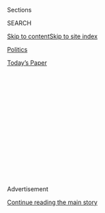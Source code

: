 <div id="app">

<div>

<div>

<div>

<div class="NYTAppHideMasthead css-1q2w90k e1suatyy0">

<div class="section css-ui9rw0 e1suatyy2">

<div class="css-eph4ug er09x8g0">

<div class="css-6n7j50">

</div>

<span class="css-1dv1kvn">Sections</span>

<div class="css-10488qs">

<span class="css-1dv1kvn">SEARCH</span>

</div>

[Skip to content](#site-content)[Skip to site
index](#site-index)

</div>

<div id="masthead-section-label" class="css-1wr3we4 eaxe0e00">

[Politics](https://www.nytimes3xbfgragh.onion/section/politics)

</div>

<div class="css-10698na e1huz5gh0">

</div>

</div>

<div id="masthead-bar-one" class="section hasLinks css-15hmgas e1csuq9d3">

<div class="css-uqyvli e1csuq9d0">

</div>

<div class="css-1uqjmks e1csuq9d1">

</div>

<div class="css-9e9ivx">

[](https://myaccount.nytimes3xbfgragh.onion/auth/login?response_type=cookie&client_id=vi)

</div>

<div class="css-1bvtpon e1csuq9d2">

[Today’s
Paper](https://www.nytimes3xbfgragh.onion/section/todayspaper)

</div>

</div>

</div>

</div>

<div data-aria-hidden="false">

<div id="site-content" data-role="main">

<div>

<div class="css-1aor85t" style="opacity:0.000000001;z-index:-1;visibility:hidden">

<div class="css-1hqnpie">

<div class="css-epjblv">

<span class="css-17xtcya">[Politics](/section/politics)</span><span class="css-x15j1o">|</span><span class="css-fwqvlz">Supreme
Court Green-Lights Gerrymandering and Blocks Census Citizenship
Question</span>

</div>

<div class="css-k008qs">

<div class="css-1iwv8en">

<span class="css-18z7m18"></span>

<div>

</div>

</div>

<span class="css-1n6z4y">https://nyti.ms/2LnZ87O</span>

<div class="css-1705lsu">

<div class="css-4xjgmj">

<div class="css-4skfbu" data-role="toolbar" data-aria-label="Social Media Share buttons, Save button, and Comments Panel with current comment count" data-testid="share-tools">

  - 
  - 
  - 
  - 
    
    <div class="css-6n7j50">
    
    </div>

  - 
  - 

</div>

</div>

</div>

</div>

</div>

</div>

<div id="NYT_TOP_BANNER_REGION" class="css-13pd83m">

</div>

<div id="top-wrapper" class="css-1sy8kpn">

<div id="top-slug" class="css-l9onyx">

Advertisement

</div>

[Continue reading the main
story](#after-top)

<div class="ad top-wrapper" style="text-align:center;height:100%;display:block;min-height:250px">

<div id="top" class="place-ad" data-position="top" data-size-key="top">

</div>

</div>

<div id="after-top">

</div>

</div>

<div id="sponsor-wrapper" class="css-1hyfx7x">

<div id="sponsor-slug" class="css-19vbshk">

Supported by

</div>

[Continue reading the main
story](#after-sponsor)

<div id="sponsor" class="ad sponsor-wrapper" style="text-align:center;height:100%;display:block">

</div>

<div id="after-sponsor">

</div>

</div>

<div class="css-1vkm6nb ehdk2mb0">

# Supreme Court Green-Lights Gerrymandering and Blocks Census Citizenship Question

</div>

<div class="css-79elbk" data-testid="photoviewer-wrapper">

<div class="css-z3e15g" data-testid="photoviewer-wrapper-hidden">

</div>

<div class="css-1a48zt4 ehw59r15" data-testid="photoviewer-children">

![<span class="css-16f3y1r e13ogyst0" data-aria-hidden="true">The
Supreme Court ruled Thursday on two cases that addressed issues over the
census and
gerrymandering.</span><span class="css-cnj6d5 e1z0qqy90" itemprop="copyrightHolder"><span class="css-1ly73wi e1tej78p0">Credit...</span><span><span>Samuel
Corum for The New York
Times</span></span></span>](https://static01.graylady3jvrrxbe.onion/images/2019/06/27/us/27dc-scotus-1/merlin_157077816_11710f58-5749-42da-80e6-5a9d910ec3e1-articleLarge.jpg?quality=75&auto=webp&disable=upscale)

</div>

</div>

<div class="css-xt80pu e12qa4dv0">

<div class="css-18e8msd">

<div class="css-vp77d3 epjyd6m0">

<div class="css-1baulvz">

By [<span class="css-1baulvz last-byline" itemprop="name">Adam
Liptak</span>](https://www.nytimes3xbfgragh.onion/by/adam-liptak)

</div>

</div>

  - June 27,
    2019

  - 
    
    <div class="css-4xjgmj">
    
    <div class="css-d8bdto" data-role="toolbar" data-aria-label="Social Media Share buttons, Save button, and Comments Panel with current comment count" data-testid="share-tools">
    
      - 
      - 
      - 
      - 
        
        <div class="css-6n7j50">
        
        </div>
    
      - 
      - 
    
    </div>
    
    </div>

</div>

</div>

<div class="section meteredContent css-1r7ky0e" name="articleBody" itemprop="articleBody">

<div class="css-1fanzo5 StoryBodyCompanionColumn">

<div class="css-53u6y8">

WASHINGTON — In a pair of decisions with vast implications for the
American political landscape, the Supreme Court on Thursday delivered a
victory to Republicans by [ruling that federal courts are powerless to
hear](https://www.supremecourt.gov/opinions/18pdf/18-422_9ol1.pdf)
challenges to extreme partisan
[gerrymandering](https://www.nytimes3xbfgragh.onion/2020/07/21/us/politics/trump-immigrants-census-redistricting.html)
but gave a reprieve to Democrats by [delaying the Trump administration’s
efforts](https://www.supremecourt.gov/opinions/18pdf/18-966_bq7c.pdf) to
add a question on citizenship to the 2020 census.

The key parts of both decisions were decided by 5-to-4 votes.

In the gerrymandering case, [Chief Justice John G. Roberts
Jr.](https://www.nytimes3xbfgragh.onion/2019/06/27/us/politics/chief-justice-roberts.html)
joined his usual conservative allies. In the census case, he broke with
them to vote with the court’s four-member liberal wing in preventing,
for now, what advocates have argued would be a deterrent to immigrants
from participating in the once-a-decade count.

*\[The Supreme Court’s rulings on gerrymandering and the census* [*have
profound
implications*](https://www.nytimes3xbfgragh.onion/2019/06/27/us/supreme-court-gerrymandering-census.html)
*for American politics. Here’s what the decisions mean.\]*

The gerrymandering decision was momentous, definitively closing the door
on judicial challenges to voting maps warped by politics. The practice
of redrawing the boundaries of voting districts is almost as old as the
nation. Both parties have used it, but in recent years, Republicans have
been the primary beneficiaries.

</div>

</div>

<div class="css-1fanzo5 StoryBodyCompanionColumn">

<div class="css-53u6y8">

The drafters of the Constitution, Chief Justice Roberts wrote for the
majority, understood that politics would play a role in drawing election
districts when they gave the task to state legislatures. Judges, he
said, are not entitled to second-guess lawmakers’ judgments.

“We conclude that partisan gerrymandering claims present political
questions beyond the reach of the federal courts,” the chief justice
wrote.

*\[*[*Here’s what you need to
know*](https://www.nytimes3xbfgragh.onion/2019/06/27/us/gerrymander-explainer.html?action=click&module=Intentional&pgtype=Article)
*about gerrymandering.\]*

In an impassioned dissent delivered from the bench, Justice Elena Kagan
said American democracy would suffer thanks to the court’s ruling in the
two consolidated cases decided Thursday, Rucho v. Common Cause, No.
18-422, and Lamone v. Benisek, No. 18-726.  

“The practices challenged in these cases imperil our system of
government,” she said. “Part of the court’s role in that system is to
defend its foundations. None is more important than free and fair
elections.”

She added that she was dissenting with “deep sadness.” She was joined by
Justices Ruth Bader Ginsburg, Stephen G. Breyer and Sonia Sotomayor.

</div>

</div>

<div class="css-1fanzo5 StoryBodyCompanionColumn">

<div class="css-53u6y8">

Chief Justice Roberts did not say the current system of drawing
districts was desirable as a matter of policy. “Excessive partisanship
in districting leads to results that reasonably seem unjust,” he wrote.

“The districting plans at issue here are highly partisan, by any
measure,” he wrote. “The question is whether the courts below
appropriately exercised judicial power when they found them
unconstitutional as well.”

The answer, he wrote, is no, as courts lack the authority and competence
to decide when politics has played too large a role in
[redistricting](https://www.nytimes3xbfgragh.onion/2020/07/21/us/politics/trump-immigrants-census-redistricting.html).
“There are no legal standards discernible in the Constitution for making
such judgments,” the chief justice wrote, “let alone limited and precise
standards that are clear, manageable and politically neutral.”

Justices Clarence Thomas, Samuel A. Alito Jr., Neil M. Gorsuch and Brett
M. Kavanaugh joined the majority opinion.

</div>

</div>

<div class="css-79elbk" data-testid="photoviewer-wrapper">

<div class="css-z3e15g" data-testid="photoviewer-wrapper-hidden">

</div>

<div class="css-1a48zt4 ehw59r15" data-testid="photoviewer-children">

![<span class="css-16f3y1r e13ogyst0" data-aria-hidden="true">From left,
Chief Justice John G. Roberts Jr., and Justices Elena Kagan, Neil M.
Gorsuch and Brett M. Kavanaugh this
year.</span><span class="css-cnj6d5 e1z0qqy90" itemprop="copyrightHolder"><span class="css-1ly73wi e1tej78p0">Credit...</span><span>Doug
Mills/The New York
Times</span></span>](https://static01.graylady3jvrrxbe.onion/images/2019/06/27/us/27dc-scotus-2/merlin_150270153_2fd92b10-fc4e-45ca-b0d4-5e0fe33bb78d-articleLarge.jpg?quality=75&auto=webp&disable=upscale)

</div>

</div>

<div class="css-1fanzo5 StoryBodyCompanionColumn">

<div class="css-53u6y8">

In her dissent, Justice Kagan said the court had abdicated one of its
most crucial responsibilities.

“The only way to understand the majority’s opinion,” she wrote, “is as
follows: In the face of grievous harm to democratic governance and
flagrant infringements on individuals’ rights — in the face of
escalating partisan manipulation whose compatibility with this nation’s
values and law no one defends — the majority declines to provide any
remedy. For the first time in this nation’s history, the majority
declares that it can do nothing about an acknowledged constitutional
violation because it has searched high and low and cannot find a
workable legal standard to apply.”

</div>

</div>

<div class="css-1fanzo5 StoryBodyCompanionColumn">

<div class="css-53u6y8">

Chief Justice Roberts countered that his majority opinion was a modest
one that recognized the limits of judicial power.

“No one can accuse this court of having a crabbed view of the reach of
its competence,” he wrote. “But we have no commission to allocate
political power and influence in the absence of a constitutional
directive or legal standards to guide us in the exercise of such
authority.”

Thursday’s second major ruling, on the census, may turn out to be less
consequential. But it was nonetheless a striking setback for the Trump
administration. Since 1950, the government has not included a question
about citizenship in the forms sent to each household, but the
administration was confident it would prevail before a court it views as
generally sympathetic to its assertions of executive power.

But court rejected the administration’s stated reason for adding a
question on citizenship to the census, leaving in doubt whether the
question would appear on the forms sent to every household in the nation
next year.

Chief Justice Roberts, writing for the majority, said the
administration’s explanation for adding the question “seems to have
been contrived.” But he left open the possibility that it could provide
an adequate answer.

Executive branch officials must “offer genuine justifications for
important decisions, reasons that can be scrutinized by courts and the
interested public,” the chief justice wrote. “Accepting contrived
reasons would defeat the purpose of the enterprise. If judicial review
is to be more than an empty ritual, it must demand something better than
the explanation offered for the action taken in this case.”

The practical effect of the decision was not immediately clear. While
the question is banned for now, it is at least possible that the
administration will be able to offer adequate justifications for it. But
time is short, as the [census forms must be
printed](https://www.nytimes3xbfgragh.onion/2019/06/27/us/census-printing.html)
soon.

</div>

</div>

<div class="css-1fanzo5 StoryBodyCompanionColumn">

<div class="css-53u6y8">

President Trump [commented on
Twitter](https://twitter.com/realDonaldTrump/status/1144298731887628288),
writing that he had “asked the lawyers if they can delay the Census, no
matter how long, until the United States Supreme Court is given
additional information from which it can make a final and decisive
decision on this very critical matter.”

Thursday’s decision was fractured, but the key passage in the chief
justice’s majority opinion was joined only by the court’s four-member
liberal wing.

The census, the nation’s [largest peacetime
mobilization](https://www.oig.doc.gov/OIGPublications/OIG-11-030-I.pdf),
is overseen by the Commerce Department. In March 2018, Wilbur Ross, the
secretary of commerce, announced that he planned to add a citizenship
question.

Chief Justice Roberts wrote that executive branch officials ordinarily
had broad discretion to make policy judgments. But he said the record in
the case demonstrated that Mr. Ross had not given a full and accurate
account of his decision to add the question.

In sworn testimony before Congress, the secretary said he had decided to
add the question “solely” in response to [a Justice Department
request](https://www.documentcloud.org/documents/4340651-Text-of-Dec-2017-DOJ-letter-to-Census.html)
in December 2017 for data to help it enforce the Voting Rights Act, or
the V.R.A. Three federal trial judges [have
ruled](https://www.brennancenter.org/sites/default/files/legal-work/2019-01-15-574-Findings%20Of%20Fact.pdf)
that [the
evidence](https://www.brennancenter.org/sites/default/files/legal-work/Order_3%3A6%3A19.pdf)
in the record
[demonstrated](https://www.brennancenter.org/sites/default/files/legal-work/FindingsofFact_%202019-04-05.pdf)
that Mr. Ross was not being
truthful.

</div>

</div>

<div class="css-79elbk" data-testid="photoviewer-wrapper">

<div class="css-z3e15g" data-testid="photoviewer-wrapper-hidden">

</div>

<div class="css-1a48zt4 ehw59r15" data-testid="photoviewer-children">

<div class="css-1xdhyk6 erfvjey0">

<span class="css-1ly73wi e1tej78p0">Image</span>

<div class="css-zjzyr8">

<div data-testid="lazyimage-container" style="height:257.77777777777777px">

</div>

</div>

</div>

<span class="css-16f3y1r e13ogyst0" data-aria-hidden="true">Demonstrators
outside the Supreme Court on Thursday. The ruling on the census may turn
out to be less
consequential.</span><span class="css-cnj6d5 e1z0qqy90" itemprop="copyrightHolder"><span class="css-1ly73wi e1tej78p0">Credit...</span><span>Samuel
Corum for The New York Times</span></span>

</div>

</div>

<div class="css-1fanzo5 StoryBodyCompanionColumn">

<div class="css-53u6y8">

*\[*[*Here’s what you need to
know*](https://www.nytimes3xbfgragh.onion/2019/06/27/us/census-question-citizenship.html?action=click&module=Intentional&pgtype=Article)
*about the debate over adding a citizenship question to the census.\]*

Chief Justice Roberts wrote that the evidence in the case showed that
“the V.R.A. played an insignificant role in the decision-making
process.”

</div>

</div>

<div class="css-1fanzo5 StoryBodyCompanionColumn">

<div class="css-53u6y8">

“The secretary,” he wrote, “was determined to reinstate a citizenship
question from the time he entered office; instructed his staff to make
it happen; waited while commerce officials explored whether another
agency would request census-based citizenship data; subsequently
contacted the attorney general himself to ask if D.O.J. would make the
request; and adopted the Voting Rights Act rationale late in the
process.”

“Altogether,” the chief justice wrote, “the evidence tells a story that
does not match the explanation the secretary gave for his decision.”

The trial judge in the case had given the administration another chance
to provide an explanation, and the Supreme Court affirmed that ruling.

“In these unusual circumstances,” Chief Justice Roberts wrote, “the
district court was warranted in remanding to the agency, and we affirm
that disposition.”

Justices Ginsburg, Breyer, Sotomayor and Kagan joined the key part of
the chief justice’s opinion.

In dissent, Justice Clarence Thomas said the majority had done something
extraordinary. “For the first time ever,” he wrote, “the court
invalidates an agency action solely because it questions the sincerity
of the agency’s otherwise adequate rationale.”

Justices Gorsuch and Kavanaugh joined Justice Thomas’s partial dissent.

Justice Thomas said the consequences of the majority decision would be
far-reaching. “Now that the court has opened up this avenue of attack,”
he wrote, “opponents of executive actions have strong incentives to
craft narratives that would derail them.”

Justice Alito filed his own partial dissent.

“To put the point bluntly,” he wrote, “the federal judiciary has no
authority to stick its nose into the question whether it is good policy
to include a citizenship question on the census or whether the reasons
given by Secretary Ross for that decision were his only reasons or his
real reasons.”

</div>

</div>

<div class="css-1fanzo5 StoryBodyCompanionColumn">

<div class="css-53u6y8">

The case — United States Department of Commerce v. New York, No. 18-966
— has its roots in the text of the Constitution, which requires an
“actual enumeration” every 10 years, with the House to be apportioned
based on “the whole number of persons in each state.”

But the government has long used the census to gather information beyond
raw population data. In 2020, for instance, [the short
form](https://www.census.gov/newsroom/press-releases/2018/2020-question.html)
that goes to every household will include questions about sex, age, race
and Hispanic or Latino origin. Some of those questions may discourage
participation, too.

In announcing that he planned to add a citizenship question, Mr. Ross
acknowledged that it could have “some impact on responses” but said the
information sought was “of greater importance than any adverse effect
that may result from people violating their legal duty to respond.”

Documents disclosed in the case showed that Mr. Ross had discussed the
citizenship issue early in his tenure with Stephen K. Bannon, the former
White House chief strategist and an architect of the Trump
administration’s tough immigration policies, and that Mr. Ross had met
at Mr. Bannon’s direction with Kris Kobach, the former Kansas secretary
of state and an opponent of unlawful immigration.

After the justices [heard arguments in
April](https://www.nytimes3xbfgragh.onion/2019/04/23/us/politics/supreme-court-census-citizenship.html),
more evidence emerged from the computer files of [Thomas B. Hofeller, a
Republican
strategist](https://www.nytimes3xbfgragh.onion/2018/08/21/obituaries/thomas-hofeller-republican-master-of-political-maps-dies-at-75.html).
It suggested that the Trump administration sought to collect citizenship
information so that states could draw voting districts by counting only
eligible voters rather than all residents, as is the current practice.
That would, Mr. Hofeller wrote, “be advantageous to Republicans and
non-Hispanic whites.”

The administration has said that census forms must be printed by June,
but the groups challenging the citizenship question said the real
deadline is October, leaving time for further legal proceedings.

</div>

</div>

</div>

<div>

</div>

<div>

</div>

<div>

</div>

<div>

<div id="bottom-wrapper" class="css-1ede5it">

<div id="bottom-slug" class="css-l9onyx">

Advertisement

</div>

[Continue reading the main
story](#after-bottom)

<div id="bottom" class="ad bottom-wrapper" style="text-align:center;height:100%;display:block;min-height:90px">

</div>

<div id="after-bottom">

</div>

</div>

</div>

</div>

</div>

## Site Index

<div>

</div>

## Site Information Navigation

  - [© <span>2020</span> <span>The New York Times
    Company</span>](https://help.nytimes3xbfgragh.onion/hc/en-us/articles/115014792127-Copyright-notice)

<!-- end list -->

  - [NYTCo](https://www.nytco.com/)
  - [Contact
    Us](https://help.nytimes3xbfgragh.onion/hc/en-us/articles/115015385887-Contact-Us)
  - [Work with us](https://www.nytco.com/careers/)
  - [Advertise](https://nytmediakit.com/)
  - [T Brand Studio](http://www.tbrandstudio.com/)
  - [Your Ad
    Choices](https://www.nytimes3xbfgragh.onion/privacy/cookie-policy#how-do-i-manage-trackers)
  - [Privacy](https://www.nytimes3xbfgragh.onion/privacy)
  - [Terms of
    Service](https://help.nytimes3xbfgragh.onion/hc/en-us/articles/115014893428-Terms-of-service)
  - [Terms of
    Sale](https://help.nytimes3xbfgragh.onion/hc/en-us/articles/115014893968-Terms-of-sale)
  - [Site
    Map](https://spiderbites.nytimes3xbfgragh.onion)
  - [Help](https://help.nytimes3xbfgragh.onion/hc/en-us)
  - [Subscriptions](https://www.nytimes3xbfgragh.onion/subscription?campaignId=37WXW)

</div>

</div>

</div>

</div>
